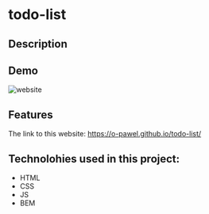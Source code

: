 # todo-list

## Description

## Demo

![website](images/himalayas.png "website")

## Features


The link to this website: https://o-pawel.github.io/todo-list/

## Technolohies used in this project:
- HTML
- CSS
- JS 
- BEM
